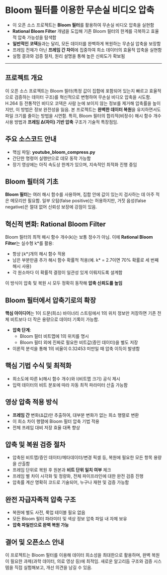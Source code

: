 # Bloom 필터를 이용한 무손실 비디오 압축


* 이 오픈 소스 프로젝트는 **Bloom 필터**를 활용하여 무손실 비디오 압축을 실현함
* **Rational Bloom Filter** 개념을 도입해 기존 Bloom 필터의 한계를 극복하고 효율적 압축 가능성을 탐색함
* **일반적인 코덱**들과는 달리, 모든 데이터를 완벽하게 복원하는 무손실 압축을 보장함
* 프레임 전체가 아닌 **프레임 간 차이**에 집중하여 희소 데이터의 효율적 압축을 실현함
* 실험 결과와 검증 절차, 원리 설명을 통해 높은 신뢰도가 확보됨

---

프로젝트 개요
-------

이 오픈 소스 프로젝트는 Bloom 필터(특정 값이 집합에 포함되어 있는지 빠르고 효율적으로 검증하는 데이터 구조)를 혁신적으로 변형하여 무손실 비디오 압축을 시도함. H.264 등 전통적인 비디오 코덱은 사람 눈에 보이지 않는 정보를 제거해 압축률을 높이지만, 이 방법은 정보 완전성을 잃음. 본 프로젝트는 **완벽한 데이터 복원**을 유지하면서도 파일 크기를 줄이는 방법을 시연함. 특히, Bloom 필터의 합리적(비정수) 해시 함수 개수 사용 방법과 **프레임 Δ(차이) 기반 압축** 구조가 기술적 특장점임.

주요 소스코드 안내
----------

* 핵심 파일: **youtube\_bloom\_compress.py**
* 간단한 명령어 실행만으로 데모 동작 가능함
* 장기 영상에는 아직 속도상 한계가 있으며, 지속적인 최적화 진행 중임

Bloom 필터의 기초
------------

**Bloom 필터**는 여러 해시 함수를 사용하며, 집합 안에 값이 있는지 검사하는 데 아주 적은 메모리만 필요함. 일부 오탐(false positive)는 허용하지만, 거짓 음성(false negative)은 절대 없어 신뢰성 보장에 강점이 있음.

혁신적 변화: Rational Bloom Filter
-----------------------------

Bloom 필터의 최적 해시 함수 개수(k)는 보통 정수가 아님. 이에 **Rational Bloom Filter**는 실수형 k\*를 활용:

* 항상 ⌊k\*⌋개의 해시 함수 적용
* 남은 부분만큼 추가 해시 함수 확률적 적용(예. k\* = 2.7이면 70% 확률로 세 번째 해시 사용)
* 각 원소마다 이 확률적 결정이 일관성 있게 이뤄지도록 설계함

이 방식이 압축 및 복원 시 모두 정확히 동작해 **압축 신뢰도를 높임**

Bloom 필터에서 압축기로의 확장
-------------------

**핵심 아이디어**는 1이 드문(희소) 바이너리 스트링에서 1의 위치 정보만 저장하면 기존 전체 비트보다 더 작은 용량으로 데이터 기록이 가능함.

* **압축 단계**:
  + Bloom 필터 비트맵에 1의 위치를 명시
  + Bloom 필터 외에 진짜로 필요한 비트값(증인 데이터)을 별도 저장
* 이론적 분석을 통해 1의 비율이 0.32453 미만일 때 압축 이득이 발생함

핵심 기법 수식 및 최적화
--------------

* 희소도에 따른 k(해시 함수 개수)와 l(비트맵 크기) 공식 제시
* 입력 데이터의 비트 분포에 따라 자동 최적 파라미터 산출 가능함

영상 압축 적용 방식
-----------

* **프레임 간** 변화(Δ값)만 추출하여, 대부분 변화가 없는 희소 행렬로 변환
* 이 희소 차이 행렬에 Bloom 필터 압축 기법 적용
* 전체 프레임 대비 저장 효율 대폭 향상

압축 및 복원 검증 절차
-------------

* 압축된 비트맵/증인 데이터/메타데이터/변경 픽셀 등, 복원에 필요한 모든 항목 용량을 산출함
* 프레임 단위로 복원 후 원본과 **비트 단위 일치 여부** 체크
* 프레임 별 차이 시각화 및 정량화, 전체 파이프라인에 대한 완전 검증 진행
* 압축률 계산 명확히 코드로 기술되어, 누구나 재현 및 검증 가능함

완전 자급자족적 압축 구조
--------------

* 복원에 별도 사전, 룩업 테이블 필요 없음
* 모든 Bloom 필터 파라미터 및 색상 정보 압축 파일 내 자체 보유
* **압축 파일만으로 완벽 복원 가능**

결어 및 오픈소스 안내
------------

이 프로젝트는 Bloom 필터를 이용해 데이터 희소성을 최대한으로 활용하며, 완벽 복원이 필요한 과제(과학 데이터, 의료 영상 등)에 최적임. 새로운 알고리듬 구조와 검증 시스템을 직접 실험해보고, 개선 의견을 남길 수 있음.


